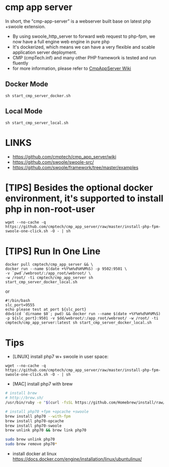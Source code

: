# cmp app server

In short, the "cmp-app-server" is a webserver built base on latest php +swoole extension.

* By using swoole_http_server to forward web request to php-fpm, we now have a full engine web engine in pure php
* It's dockerized, which means we can have a very flexible and scable application server deployment.
* CMP (cmpTech.inf) and many other PHP framework is tested and run fluently
* for more information, please refer to [CmpAppServer Wiki](https://github.com/cmptech/cmp_app_server/wiki)

## Docker Mode

```
sh start_cmp_server_docker.sh
```

## Local Mode

```
sh start_cmp_server_local.sh
```

# LINKS

* https://github.com/cmptech/cmp_app_server/wiki
* https://github.com/swoole/swoole-src/
* https://github.com/swoole/framework/tree/master/examples

# [TIPS] Besides the optional docker environment, it's supported to install php in non-root-user

```
wget --no-cache -q https://github.com/cmptech/cmp_app_server/raw/master/install-php-fpm-swoole-one-click.sh -O - | sh
```

# [TIPS] Run In One Line

```
docker pull cmptech/cmp_app_server && \
docker run --name $(date +%Y%m%d%H%M%S) -p 9502:9501 \
-v `pwd`/webroot/:/app_root/webroot/ \
-w /root/ -ti cmptech/cmp_app_server sh start_cmp_server_docker_local.sh
```

or

```
#!/bin/bash
slc_port=9555
echo please test at port ${slc_port}
dd=$(cd `dirname $0`; pwd) && docker run --name $(date +%Y%m%d%H%M%S) -p ${slc_port}:9501 -v $dd/webroot/:/app_root/webroot/ -w /root/ -ti cmptech/cmp_app_server:latest sh start_cmp_server_docker_local.sh
```


# Tips

* [LINUX] install php7 w+ swoole in user space:
```
wget --no-cache -q https://github.com/cmptech/cmp_app_server/raw/master/install-php-fpm-swoole-one-click.sh -O - | sh
```

* [MAC] install php7 with brew
```bash
# install brew
# http://brew.sh/
/usr/bin/ruby -e "$(curl -fsSL https://github.com/Homebrew/install/raw/master/install)"

# install php70 +fpm +opcache +swoole
brew install php70 --with-fpm
brew install php70-opcache
brew install php70-swoole
brew unlink php70 && brew link php70

sudo brew unlink php70
sudo brew remove php70*
```

* install docker at linux
https://docs.docker.com/engine/installation/linux/ubuntulinux/
